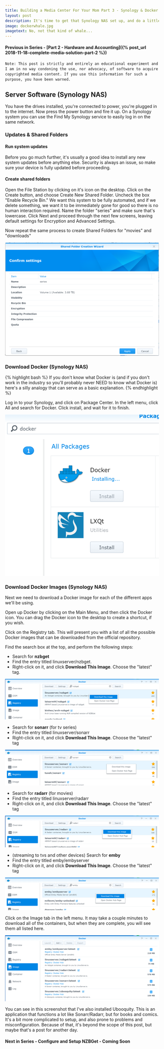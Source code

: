 ```yaml
---
title: Building a Media Center For Your Mom Part 3 - Synology & Docker
layout: post
description: It's time to get that Synology NAS set up, and do a little exploring with Docker.
image: dockerwhale.jpg
imagetext: No, not that kind of whale...
---
```


#### Previous in Series - [Part 2 - Hardware and Accounting]({% post_url 2018-11-18-complete-media-solution-part-2 %})

`Note: This post is strictly and entirely an educational experiment and I am in no way condoning the use, nor advocacy, of software to acquire copyrighted media content. If you use this information for such a purpose, you have been warned.`

## Server Software (Synology NAS)
You have the drives installed, you're connected to power, you're plugged in to the internet. Now press the power button and fire it up. On a Synology system you can use the Find My Synology service to easily log in on the same network.

### Updates & Shared Folders

#### Run system updates
Before you go much further, it's usually a good idea to install any new system updates before anything else. Security is always an issue, so make sure your device is fully updated before proceeding.

#### Create shared folders
Open the File Station by clicking on it's icon on the desktop. Click on the Create button, and choose Create New Shared Folder. Uncheck the box "Enable Recycle Bin." We want this system to be fully automated, and if we delete something, we want it to be immediately gone for good so there is no human interaction required.
Name the folder "series" and make sure that's lowercase. Click Next and proceed through the next few screens, leaving default settings for Encryption and Advanced Settings.

Now repeat the same process to create Shared Folders for "movies" and "downloads"

![Synology shared folder setup screen](/assets/img/media_post/shareFolder.PNG)

### Download Docker (Synology NAS)

{% highlight bash %}
If you don't know what Docker is (and if you don't work in the industry so you'll probably never NEED to know what Docker is) here's a silly analogy that can serve as a basic explanation.
{% endhighlight %}

Log in to your Synology, and click on Package Center. In the left menu, click All and search for Docker. Click install, and wait for it to finish. 

![Docker install screen](/assets/img/media_post/dockerInstall.PNG)


### Download Docker Images (Synology NAS)

Next we need to download a Docker image for each of the different apps we'll be using.

Open up Docker by clicking on the Main Menu, and then click the Docker icon. You can drag the Docker icon to the desktop to create a shortcut, if you wish.

Click on the Registry tab. This will present you with a list of all the possible Docker images that can be downloaded from the official repository.

Find the search box at the top, and perform the following steps:

- Search for **nzbget**
- Find the entry titled linuxserver/nzbget. 
- Right-click on it, and click **Download This Image**. Choose the "latest" tag.

![Docker image install screen](/assets/img/media_post/docker1.PNG)

- Search for **sonarr** (for tv series)
- Find the entry titled linuxserver/sonarr
- Right-click on it, and click  **Download This Image**. Choose the "latest" tag

![Docker image install screen](/assets/img/media_post/docker2.PNG)

- Search for **radarr** (for movies)
- Find the entry titled linuxserver/radarr
- Right-click on it, and click  **Download This Image**. Choose the "latest" tag

![Docker image install screen](/assets/img/media_post/docker3.PNG)

- (streaming to tvs and other devices) Search for **emby**
- Find the entry titled emby/embyserver
- Right-click on it, and click  **Download This Image**. Choose the "latest" tag

![Docker image install screen](/assets/img/media_post/docker4.PNG)

Click on the Image tab in the left menu. It may take a couple minutes to download all of the containers, but when they are complete, you will see them all listed here.

![List of installed Docker containers](/assets/img/media_post/docker5.PNG)

You can see in this screenshot that I've also installed Ubooquity. This is an application that functions a lot like Sonarr/Radarr, but for books and comics. It's a bit more complicated to setup, and also prone to problems and misconfiguration. Because of that, it's beyond the scope of this post, but maybe that's a post for another day.

#### Next in Series - Configure and Setup NZBGet - Coming Soon